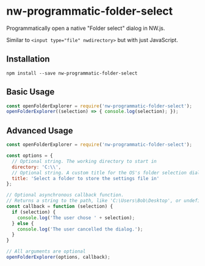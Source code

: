 # nw-programmatic-folder-select

Programmatically open a native "Folder select" dialog in NW.js.

Similar to `<input type="file" nwdirectory>` but with just JavaScript.

## Installation

```
npm install --save nw-programmatic-folder-select
```

## Basic Usage

```js
const openFolderExplorer = require('nw-programmatic-folder-select');
openFolderExplorer((selection) => { console.log(selection); });
```

## Advanced Usage

```js
const openFolderExplorer = require('nw-programmatic-folder-select');

const options = {
  // Optional string. The working directory to start in
  directory: 'C:\\',
  // Optional string. A custom title for the OS's folder selection dialog
  title: 'Select a folder to store the settings file in'
};

// Optional asynchronous callback function.
// Returns a string to the path, like 'C:\Users\Bob\Desktop', or undefined if no selection made
const callback = function (selection) {
  if (selection) {
    console.log('The user chose ' + selection);
  } else {
    console.log('The user cancelled the dialog.');
  }
}

// All arguments are optional
openFolderExplorer(options, callback);
```
